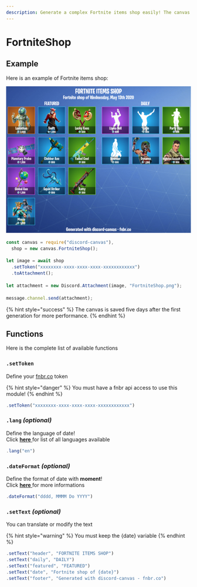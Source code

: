 ```yaml
---
description: Generate a complex Fortnite items shop easily! The canvas is responsive.
---
```


# FortniteShop

## Example

Here is an example of Fortnite items shop:

![It&apos;s an example](../.gitbook/assets/fortniteshop.png)

```javascript
const canvas = require("discord-canvas"),
  shop = new canvas.FortniteShop();
  
let image = await shop
  .setToken("xxxxxxxx-xxxx-xxxx-xxxx-xxxxxxxxxxxx")
  .toAttachment();

let attachment = new Discord.Attachment(image, "FortniteShop.png");

message.channel.send(attachment);
```

{% hint style="success" %}
The canvas is saved five days after the first generation for more performance.
{% endhint %}

## Functions

Here is the complete list of available functions

### `.setToken`

Define your [fnbr.co](https://fnbr.co/api/docs) token

{% hint style="danger" %}
You must have a fnbr api access to use this module!
{% endhint %}

```javascript
.setToken("xxxxxxxx-xxxx-xxxx-xxxx-xxxxxxxxxxxx")
```

### `.lang` _\(optional\)_

Define the language of date!  
Click [**here** ](https://www.ge.com/digital/documentation/predix-services/c_custom_locale_support.html)for list of all languages available

```javascript
.lang("en")
```

### `.dateFormat` _\(optional\)_

Define the format of date with **moment**!  
Click [**here** ](https://momentjs.com/docs/#/displaying/format/)for more informations

```javascript
.dateFormat("dddd, MMMM Do YYYY")
```

### `.setText` _\(optional\)_

You can translate or modify the text

{% hint style="warning" %}
You must keep the {date} variable
{% endhint %}

```javascript
.setText("header", "FORTNITE ITEMS SHOP")
.setText("daily", "DAILY")
.setText("featured", "FEATURED")
.setText("date", "Fortnite shop of {date}")
.setText("footer", "Generated with discord-canvas - fnbr.co")
```

